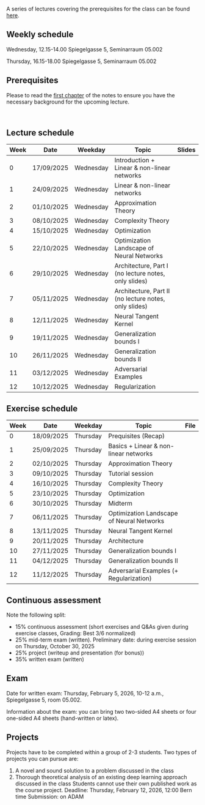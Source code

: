 A series of lectures covering the prerequisites for the class can be found [here](https://www.youtube.com/watch?v=Cz1sCRX5tek&list=PLvs1S8_6mIiW4ZXRHlHlLDPACSmdUPnZ9).

## Weekly schedule
Wednesday, 12.15-14.00 
Spiegelgasse 5, Seminarraum 05.002

Thursday, 16.15-18.00 
Spiegelgasse 5, Seminarraum 05.002


## Prerequisites
Please to read the [first chapter](lecture_notes_2025/Lecture0_2025_deep_learning.pdf) of the notes to ensure you have the necessary background for the upcoming lecture.


&nbsp;

## Lecture schedule

| Week    | Date       | Weekday | Topic                                            | Slides                                   |
|---------|------------|---------|--------------------------------------------------|------------------------------------------|
| 0       | 17/09/2025 | Wednesday| Introduction + Linear & non-linear networks      ||
| 1       | 24/09/2025 | Wednesday| Linear & non-linear networks                     ||               
| 2       | 01/10/2025 | Wednesday| Approximation Theory                             ||           
| 3       | 08/10/2025 | Wednesday| Complexity Theory                                ||           
| 4       | 15/10/2025 | Wednesday| Optimization                                     ||           
| 5       | 22/10/2025 | Wednesday| Optimization Landscape of Neural Networks        ||          
| 6       | 29/10/2025 | Wednesday| Architecture, Part I (no lecture notes, only slides)   | |           
| 7       | 05/11/2025 | Wednesday| Architecture, Part II (no lecture notes, only slides)  | |           
| 8       | 12/11/2025 | Wednesday| Neural Tangent Kernel                            ||           
| 9       | 19/11/2025 | Wednesday| Generalization bounds I                          ||           
| 10      | 26/11/2025 | Wednesday| Generalization bounds II                         | |           
| 11      | 03/12/2025 | Wednesday| Adversarial Examples                             ||           
| 12      | 10/12/2025 | Wednesday| Regularization                                   ||           
       

## Exercise schedule

| Week     | Date       | Weekday   | Topic                                            | File                                                   |
|----------|------------|-----------|--------------------------------------------------|--------------------------------------------------------|
| 0        | 18/09/2025 | Thursday  | Prequisites (Recap)                              ||
| 1        | 25/09/2025 | Thursday  | Basics + Linear & non-linear networks            ||           
| 2        | 02/10/2025 | Thursday  | Approximation Theory                             ||           
| 3        | 09/10/2025 | Thursday  | Tutorial session                                 ||           
| 4        | 16/10/2025 | Thursday  | Complexity Theory                                ||           
| 5        | 23/10/2025 | Thursday  | Optimization                                     ||          
| 6        | 30/10/2025 | Thursday  | Midterm                                      |     |           
| 7        | 06/11/2025 | Thursday| Optimization Landscape of Neural Networks   ||         
| 8        | 13/11/2025 | Thursday  | Neural Tangent Kernel                       ||           
| 9        | 20/11/2025 | Thursday  | Architecture                       ||           
| 10       | 27/11/2025 | Thursday  | Generalization bounds I                    ||           
| 11       | 04/12/2025 | Thursday  | Generalization bounds II                         ||           
| 12       | 11/12/2025 | Thursday  | Adversarial Examples (+ Regularization)    ||           


## Continuous assessment

Note the following split:
- 15% continuous assessment (short exercises and Q&As given during exercise classes, Grading: Best 3/6 normalized)
- 25% mid-term exam (written). Preliminary date: during exercise session on Thursday, October 30, 2025
- 25% project (writeup and presentation (for bonus))
- 35% written exam (written)



## Exam
Date for written exam: Thursday, February 5, 2026, 10-12 a.m., Spiegelgasse 5, room 05.002.

Information about the exam: you can bring two two-sided A4 sheets or four one-sided A4 sheets (hand-written or latex).


## Projects
Projects have to be completed within a group of 2-3 students. Two types of projects you can pursue are:
1) A novel and sound solution to a problem discussed in the class
2) Thorough theoretical analysis of an existing deep learning approach discussed in the class
Students cannot use their own published work as the course project.
Deadline: Thursday, February 12, 2026, 12:00 Bern time
Submission: on ADAM
